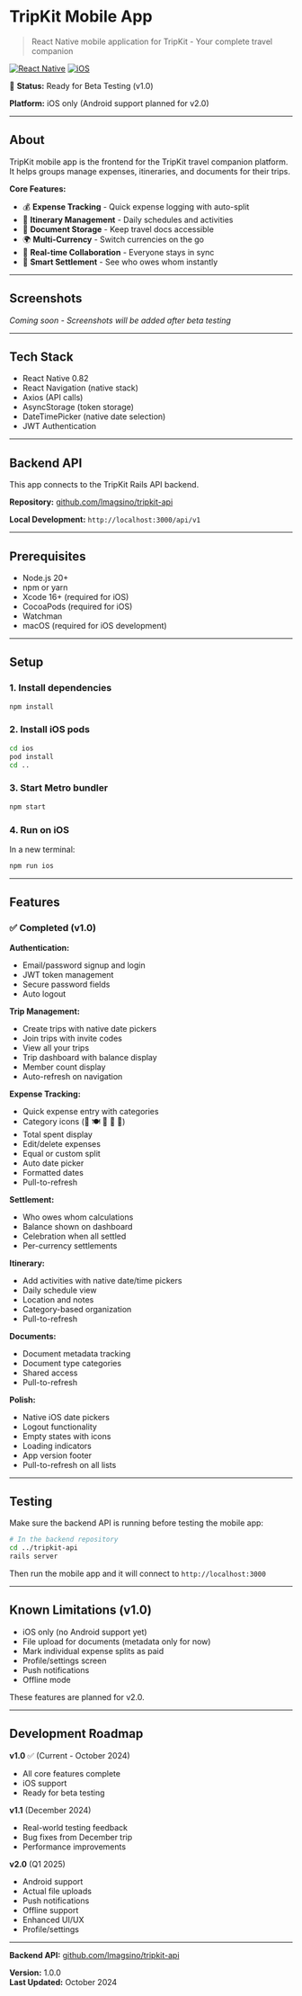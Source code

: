# TripKit Mobile App

> React Native mobile application for TripKit - Your complete travel companion

[![React Native](https://img.shields.io/badge/React%20Native-0.82-blue.svg)](https://reactnative.dev/)
[![iOS](https://img.shields.io/badge/iOS-13+-black.svg)](https://www.apple.com/ios/)

🎉 **Status:** Ready for Beta Testing (v1.0)

**Platform:** iOS only (Android support planned for v2.0)

---

## About

TripKit mobile app is the frontend for the TripKit travel companion platform. It helps groups manage expenses, itineraries, and documents for their trips.

**Core Features:**

- 💰 **Expense Tracking** - Quick expense logging with auto-split
- 📅 **Itinerary Management** - Daily schedules and activities
- 📎 **Document Storage** - Keep travel docs accessible
- 🌍 **Multi-Currency** - Switch currencies on the go
- 👥 **Real-time Collaboration** - Everyone stays in sync
- 💸 **Smart Settlement** - See who owes whom instantly

---

## Screenshots

*Coming soon - Screenshots will be added after beta testing*

---

## Tech Stack

- React Native 0.82
- React Navigation (native stack)
- Axios (API calls)
- AsyncStorage (token storage)
- DateTimePicker (native date selection)
- JWT Authentication

---

## Backend API

This app connects to the TripKit Rails API backend.

**Repository:** [github.com/lmagsino/tripkit-api](https://github.com/lmagsino/tripkit-api)

**Local Development:** `http://localhost:3000/api/v1`

---

## Prerequisites

- Node.js 20+
- npm or yarn
- Xcode 16+ (required for iOS)
- CocoaPods (required for iOS)
- Watchman
- macOS (required for iOS development)

---

## Setup

### 1. Install dependencies

```bash
npm install
```

### 2. Install iOS pods

```bash
cd ios
pod install
cd ..
```

### 3. Start Metro bundler

```bash
npm start
```

### 4. Run on iOS

In a new terminal:
```bash
npm run ios
```

---

## Features

### ✅ Completed (v1.0)

**Authentication:**
- Email/password signup and login
- JWT token management
- Secure password fields
- Auto logout

**Trip Management:**
- Create trips with native date pickers
- Join trips with invite codes
- View all your trips
- Trip dashboard with balance display
- Member count display
- Auto-refresh on navigation

**Expense Tracking:**
- Quick expense entry with categories
- Category icons (🚕 🍽️ 🏨 🎫 🛒)
- Total spent display
- Edit/delete expenses
- Equal or custom split
- Auto date picker
- Formatted dates
- Pull-to-refresh

**Settlement:**
- Who owes whom calculations
- Balance shown on dashboard
- Celebration when all settled
- Per-currency settlements

**Itinerary:**
- Add activities with native date/time pickers
- Daily schedule view
- Location and notes
- Category-based organization
- Pull-to-refresh

**Documents:**
- Document metadata tracking
- Document type categories
- Shared access
- Pull-to-refresh

**Polish:**
- Native iOS date pickers
- Logout functionality
- Empty states with icons
- Loading indicators
- App version footer
- Pull-to-refresh on all lists

---

## Testing

Make sure the backend API is running before testing the mobile app:

```bash
# In the backend repository
cd ../tripkit-api
rails server
```

Then run the mobile app and it will connect to `http://localhost:3000`

---

## Known Limitations (v1.0)

- iOS only (no Android support yet)
- File upload for documents (metadata only for now)
- Mark individual expense splits as paid
- Profile/settings screen
- Push notifications
- Offline mode

These features are planned for v2.0.

---

## Development Roadmap

**v1.0** ✅ (Current - October 2024)
- All core features complete
- iOS support
- Ready for beta testing

**v1.1** (December 2024)
- Real-world testing feedback
- Bug fixes from December trip
- Performance improvements

**v2.0** (Q1 2025)
- Android support
- Actual file uploads
- Push notifications
- Offline support
- Enhanced UI/UX
- Profile/settings

---

**Backend API:** [github.com/lmagsino/tripkit-api](https://github.com/lmagsino/tripkit-api)

**Version:** 1.0.0  
**Last Updated:** October 2024